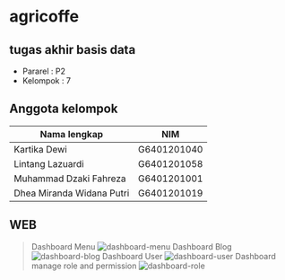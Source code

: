 # agricoffe
## tugas akhir basis data
- Pararel : P2
- Kelompok : 7
## Anggota kelompok
| Nama lengkap  | NIM |
| ------------- | ------------- |
| Kartika Dewi  | G6401201040  |
| Lintang Lazuardi  | G6401201058  |
| Muhammad Dzaki Fahreza  | G6401201001  |
| Dhea Miranda Widana Putri  | G6401201019  |
## WEB
> Dashboard Menu
![dashboard-menu](https://user-images.githubusercontent.com/89636741/144730245-add2a287-7686-4bf4-85bb-618151d81cd9.png)
> Dashboard Blog
![dashboard-blog](https://user-images.githubusercontent.com/89636741/144730322-f386063a-71ee-4fe5-a82f-c4a44e9bc765.png)
> Dashboard User
![dashboard-user](https://user-images.githubusercontent.com/89636741/144730520-073988a6-497a-4e55-a27c-8917cb7a0a06.png)
> Dashboard manage role and permission
![dashboard-role](https://user-images.githubusercontent.com/89636741/144730572-fca8fed9-e82c-4d25-b5a0-f92291d3ec85.png)
